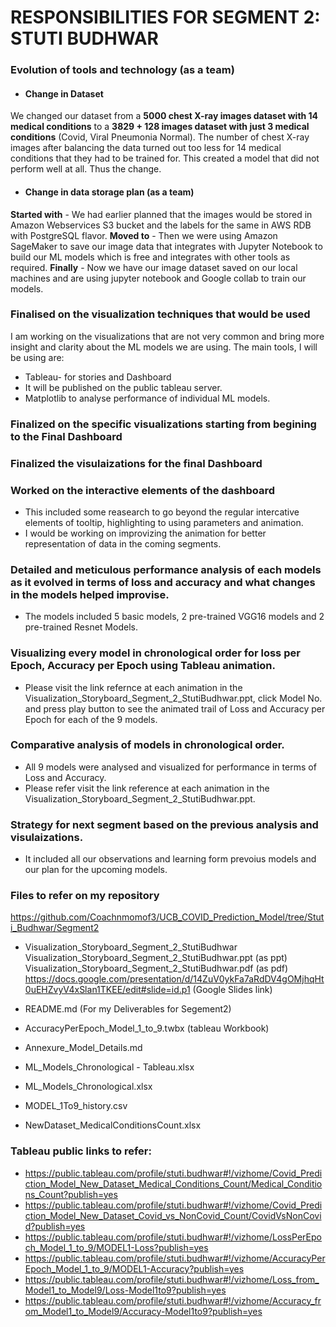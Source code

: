 # RESPONSIBILITIES FOR SEGMENT 2: STUTI BUDHWAR

### Evolution of tools and technology (as a team)
* #### Change in Dataset
We changed our dataset from a **5000 chest X-ray images dataset with 14 medical conditions** to a **3829 + 128 images dataset with just 3 medical conditions** (Covid, Viral Pneumonia Normal). The number of chest X-ray images after balancing the data turned out too less for 14 medical conditions that they had to be trained for. This created a model that did not perform well at all. Thus the change.

* #### Change in data storage plan (as a team)
**Started with** - We had earlier planned that the images would be stored in Amazon Webservices S3 bucket and the labels for the same in AWS RDB with PostgreSQL flavor. 
**Moved to** - Then we were using Amazon SageMaker to save our image data that integrates with Jupyter Notebook to build our ML models which is free and integrates with other tools as required.
**Finally** - Now we have our image dataset saved on our local machines and are using jupyter notebook and Google collab to train our models.

### Finalised on the visualization techniques that would be used
I am working on the visualizations that are not very common and bring more insight and clarity about the ML models we are using. The main tools, I will be using are:
* Tableau- for stories and Dashboard
* It will be published on the public tableau server.
* Matplotlib to analyse performance of individual ML models.

### Finalized on the specific visualizations starting from begining to the Final Dashboard

### Finalized the visulaizations for the final Dashboard

### Worked on the interactive elements of the dashboard
* This included some reasearch to go beyond the regular intercative elements of tooltip, highlighting to using parameters and animation.
* I would be working on improvizing the animation for better representation of data in the coming segments.

### Detailed and meticulous performance analysis of each models as it evolved in terms of loss and accuracy and what changes in the models helped improvise.
* The models included 5 basic models, 2 pre-trained VGG16 models and 2 pre-trained Resnet Models.

### Visualizing every model in chronological order for loss per Epoch, Accuracy per Epoch using Tableau animation.
* Please visit the link refernce at each animation in the Visualization_Storyboard_Segment_2_StutiBudhwar.ppt, click Model No. and press play button to see the animated trail of Loss and Accuracy per Epoch for each of the 9 models.

### Comparative analysis of models in chronological order.
* All 9 models were analysed and visualized for performance in terms of Loss and Accuracy.
* Please refer visit the link reference at each animation in the Visualization_Storyboard_Segment_2_StutiBudhwar.ppt.

### Strategy for next segment based on the previous analysis and visulaizations.
* It included all our observations and learning form prevoius models and our plan for the upcoming models.

### Files to refer on my repository 
https://github.com/Coachnmomof3/UCB_COVID_Prediction_Model/tree/Stuti_Budhwar/Segment2

* Visualization_Storyboard_Segment_2_StutiBudhwar Visualization_Storyboard_Segment_2_StutiBudhwar.ppt (as ppt)
Visualization_Storyboard_Segment_2_StutiBudhwar.pdf (as pdf)
https://docs.google.com/presentation/d/14ZuV0ykFa7aRdDV4gOMjhqHt0uEHZvyV4xSlan1TKEE/edit#slide=id.p1 (Google Slides link)
 
* README.md (For my Deliverables for Segement2)
* AccuracyPerEpoch_Model_1_to_9.twbx (tableau Workbook)
* Annexure_Model_Details.md
* ML_Models_Chronological - Tableau.xlsx
* ML_Models_Chronological.xlsx
* MODEL_1To9_history.csv
* NewDataset_MedicalConditionsCount.xlsx
	
### Tableau public links to refer:
 
* https://public.tableau.com/profile/stuti.budhwar#!/vizhome/Covid_Prediction_Model_New_Dataset_Medical_Conditions_Count/Medical_Conditions_Count?publish=yes
* https://public.tableau.com/profile/stuti.budhwar#!/vizhome/Covid_Prediction_Model_New_Dataset_Covid_vs_NonCovid_Count/CovidVsNonCovid?publish=yes
* https://public.tableau.com/profile/stuti.budhwar#!/vizhome/LossPerEpoch_Model_1_to_9/MODEL1-Loss?publish=yes
* https://public.tableau.com/profile/stuti.budhwar#!/vizhome/AccuracyPerEpoch_Model_1_to_9/MODEL1-Accuracy?publish=yes
* https://public.tableau.com/profile/stuti.budhwar#!/vizhome/Loss_from_Model1_to_Model9/Loss-Model1to9?publish=yes
* https://public.tableau.com/profile/stuti.budhwar#!/vizhome/Accuracy_from_Model1_to_Model9/Accuracy-Model1to9?publish=yes






